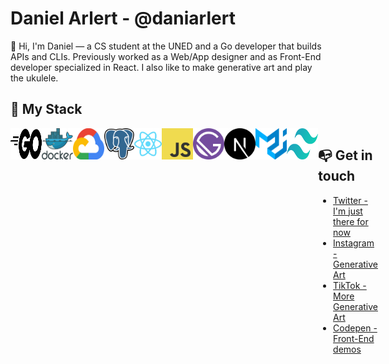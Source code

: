# Daniel Arlert - @daniarlert

👋 Hi, I'm Daniel — a CS student at the UNED and a Go developer that builds APIs and CLIs. Previously worked as a Web/App designer and as Front-End developer specialized in React. I also like to make generative art and play the ukulele.

## 🧰 My Stack
<div style="display: flex;">
<img src="./assets/go.svg" alt="Golang Logo" width="50" height="50"/>
<img src="./assets/docker.svg" alt="Docker Logo" width="50" height="50"/>
<img src="./assets/google-cloud.svg" alt="Google Cloud Logo" width="50" height="50"/>
<img src="./assets/postgresql.svg" alt="PostgreSQL Cloud Logo" width="50" height="50"/>
<img src="./assets/react.svg" alt="React Logo" width="50" height="50"/>
<img src="./assets/javascript.svg" alt="JavaScript Logo" width="50" height="50"/>
<img src="./assets/gatsby.svg" alt="Gatsby Logo" width="50" height="50"/>
<img src="./assets/next-js.svg" alt="Next.js Logo" width="50" height="50"/>
<img src="./assets/material-ui.svg" alt="Material-UI Logo" width="50" height="50"/>
<img src="./assets/tailwindcss.svg" alt="TailwindCSS Logo" width="50" height="50"/>
<div>

## 📭 Get in touch
- [Twitter - I'm just there for now](https://twitter.com/daniarlert)
- [Instagram - Generative Art](https://instagram.com/daniarlert)
- [TikTok - More Generative Art](https://www.tiktok.com/@arlertdaniel)
- [Codepen - Front-End demos](https://codepen.io/danielarlert)

